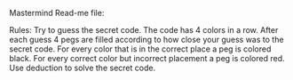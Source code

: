 Mastermind Read-me file:

Rules: 
Try to guess the secret code. The code has 4 colors in a row.
After each guess 4 pegs are filled according to how close your guess
was to the secret code. For every color that is in the correct place a 
peg is colored black. For every correct color but incorrect placement
a peg is colored red. Use deduction to solve the secret code. 
